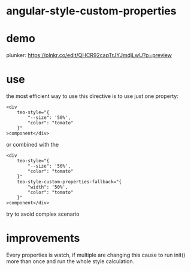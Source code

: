 # angular-style-custom-properties

# demo 

plunker: https://plnkr.co/edit/QHCR92capTrJYJmdjLwU?p=preview


# use

the most efficient way to use this directive is to use just one property:

```
<div 
    teo-style="{
        "--size": '50%',
        "color": "tomato"
    }"
>component</div>

```

or combined with the

```
<div 
    teo-style="{
        "--size": '50%',
        "color": "tomato"
    }"
    teo-style-custom-properties-fallback="{
        "width": '50%',
        "color": "tomato"
    }"
>component</div>
```

try to avoid complex scenario


# improvements 

Every properties is watch, if multiple are changing this cause to run init() more than once and run the whole style calculation.
